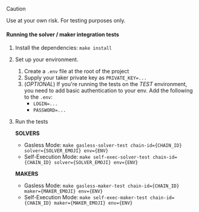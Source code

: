 > [!CAUTION]
> Use at your own risk. For testing purposes only.

<h4>Running the solver / maker integration tests</h3>

1. Install the dependencies: `make install`

2. Set up your environment.
    1. Create a `.env` file at the root of the project
    2. Supply your taker private key as `PRIVATE_KEY=...`
    3. (_OPTIONAL_) If you're running the tests on the *TEST* environment, you need to add basic authentication to your env. Add the following to the `.env`:
        - `LOGIN=...`
        - `PASSWORD=...`

3. Run the tests

    **SOLVERS**
    - Gasless Mode: `make gasless-solver-test chain-id={CHAIN_ID} solver={SOLVER_EMOJI} env={ENV}`
    - Self-Execution Mode: `make self-exec-solver-test chain-id={CHAIN_ID} solver={SOLVER_EMOJI} env={ENV}`
    
    **MAKERS**
    - Gasless Mode: `make gasless-maker-test chain-id={CHAIN_ID} maker={MAKER_EMOJI} env={ENV}`
    - Self-Execution Mode: `make self-exec-maker-test chain-id={CHAIN_ID} maker={MAKER_EMOJI} env={ENV}`
